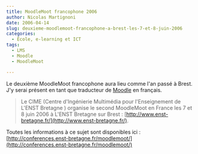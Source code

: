 ```yaml
---
title: MoodleMoot francophone 2006
author: Nicolas Martignoni
date: 2006-04-14
slug: deuxieme-moodlemoot-francophone-a-brest-les-7-et-8-juin-2006
categories:
  - École, e-learning et ICT
tags:
  - LMS
  - Moodle
  - MoodleMoot

---
```

Le deuxième MoodleMoot francophone aura lieu comme l'an passé à Brest. J'y serai présent en tant que traducteur de [Moodle](https://moodle.org/) en français.

> Le CIME (Centre d'Ingénierie Multimédia pour l'Enseignement de L'ENST Bretagne ) organise le second MoodleMoot en France les 7 et 8 juin 2006 à L'ENST Bretagne sur Brest : [http://www.enst-bretagne.fr/](http://www.enst-bretagne.fr/).

Toutes les informations à ce sujet sont disponibles ici : [http://conferences.enst-bretagne.fr/moodlemoot/](http://conferences.enst-bretagne.fr/moodlemoot/)

<!--more-->
